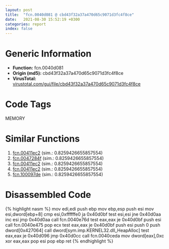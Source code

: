 ```yaml
---
layout: post
title:  "fcn.0040d081 @ cbd43f32a37a470d65c9071d3fc4f8ce"
date:   2021-08-30 15:52:19 +0300
categories: report
index: false
---
```


# Generic Information
- **Function:** fcn.0040d081
- **Origin (md5):** cbd43f32a37a470d65c9071d3fc4f8ce
- **VirusTotal:** [virustotal.com/gui/file/cbd43f32a37a470d65c9071d3fc4f8ce][virustotal_ref]

# Code Tags
<span class="tag" id="MEMORY">MEMORY</span>


# Similar Functions

1. [fcn.00411ec2][similar_1_ref] (sim.: 0.8259426655857554)
2. [fcn.0047284f][similar_2_ref] (sim.: 0.8259426655857554)
3. [fcn.00411ec2][similar_3_ref] (sim.: 0.8259426655857554)
4. [fcn.00411ec2][similar_4_ref] (sim.: 0.8259426655857554)
5. [fcn.100097de][similar_5_ref] (sim.: 0.8259426655857554)


# Disassembled Code

{% highlight nasm %}
mov edi,edi
push ebp
mov ebp,esp
push esi
mov esi,dword[ebp+8]
cmp esi,0xffffffe0
ja 0x40d0bf
test esi,esi
jne 0x40d0aa
inc esi
jmp 0x40d0aa
call fcn.0040e76d
test eax,eax
je 0x40d0bf
push esi
call fcn.0040e475
pop ecx
test eax,eax
je 0x40d0bf
push esi
push 0
push dword[0x427064]
call dword[sym.imp.KERNEL32.dll_HeapAlloc]
test eax,eax
je 0x40d096
jmp 0x40d0cc
call fcn.0040ceda
mov dword[eax],0xc
xor eax,eax
pop esi
pop ebp
ret
{% endhighlight %}


[similar_1_ref]: /report/fcn.00411ec2@8fe319558c6f221efde51f3acc33b19c
[similar_2_ref]: /report/fcn.0047284f@cd64783198de5872d050db281b6d529b
[similar_3_ref]: /report/fcn.00411ec2@e9c6b3bcaa2edc455cb26f1e0f4a513a
[similar_4_ref]: /report/fcn.00411ec2@b9e7701b101639a92238161f00b7471e
[similar_5_ref]: /report/fcn.100097de@b74a1e462e0b6bacec09e2503391e156
[virustotal_ref]: https://www.virustotal.com/gui/file/cbd43f32a37a470d65c9071d3fc4f8ce